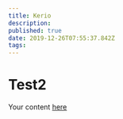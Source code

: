 ```yaml
---
title: Kerio
description: 
published: true
date: 2019-12-26T07:55:37.842Z
tags: 
---
```


# Test2
Your content [here](url.com)